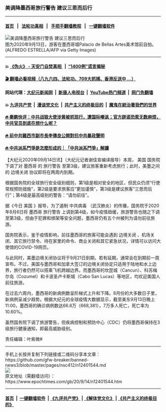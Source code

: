 ### 美调降墨西哥旅行警告 建议三思而后行
------------------------

#### [首页](https://github.com/gfw-breaker/banned-news3/blob/master/README.md) &nbsp;&nbsp;|&nbsp;&nbsp; [法轮功真相](https://github.com/begood0513/basic/blob/master/README.md)  &nbsp;&nbsp;|&nbsp;&nbsp; [手把手翻墙教程](https://github.com/gfw-breaker/guides/wiki)  &nbsp;&nbsp;|&nbsp;&nbsp; [一键翻墙软件](https://github.com/gfw-breaker/nogfw/blob/master/README.md)  



<div><img alt="美调降墨西哥旅行警告 建议三思而后行" class="attachment-djy_600_400 size-djy_600_400 wp-post-image" src="https://i.epochtimes.com/assets/uploads/2020/09/GettyImages-1228502256-600x400.jpg"/>
<div class="caption">
 图为2020年9月13日，游客在墨西哥城Palacio de Bellas Artes美术馆前自拍。(ALFREDO ESTRELLA/AFP via Getty Images)
</div></div><hr/>

#### 💥 [《伪火》 - 天安门自焚真相 ](http://141.164.51.119:10000/videos/blog/weihuo.html)&nbsp; |&nbsp; [“1400例”谎言揭秘  ](http://141.164.51.119:10000/videos/blog/jiexi1400.html)

#### [ 🎬  翻墙必看视频（八九六四、法轮功、709大抓捕、香港反送中 ...）](https://github.com/gfw-breaker/links/blob/master/banned.md)

#### 网站代理：[大纪元新闻网](http://167.172.10.89:10080/gb/) &nbsp;|&nbsp; [新唐人电视台](http://167.172.10.89:8808/gb/)  &nbsp;|&nbsp; [YouTube热门频道](http://158.247.203.241/youtube.html) &nbsp;|&nbsp; [网门免翻墙](http://158.247.203.241:11000/show.aspx?name=ogHome)

#### 💥 [九评共产党](http://141.164.51.119:10000/videos/res/jiuping/)&nbsp; |&nbsp; [漫谈党文化](http://141.164.51.119:10000/videos/res/mtdwh/)&nbsp; |&nbsp; [共产主义的终极目的](http://141.164.51.119:10000/videos/res/zjmd/)&nbsp; |&nbsp; [魔鬼在統治著我們的世界](http://141.164.51.119:10000/videos/res/TheSpecter/)  

#### [ 🔥  秦鹏快评：中共战狼大使涉黄被抓现行，遭国际嘲讽；官方辟谣恐惹无数麻烦，中共官员到底在想什么呢？](http://141.164.51.119:10000/videos/news/qp03.html)

#### [ 🔥  前中共雞西市副市長李傳良公開對抗中共暴政聲明](http://141.164.51.119:10000/videos/news/../tui/index.html)

#### [ 🔥  中共派系鬥爭是怎麼形成的｜「中共派系鬥爭」解讀](http://141.164.51.119:10000/videos/news/don02.html)

<div><p>
 【大纪元2020年09月14日讯】（大纪元记者谢佳宣编译报导）本周，
 <ok href="https://www.epochtimes.com/gb/tag/%E7%BE%8E%E5%9B%BD.html">
  美国
 </ok>
 国务院下调了对
 <ok href="https://www.epochtimes.com/gb/tag/%E5%A2%A8%E8%A5%BF%E5%93%A5.html">
  墨西哥
 </ok>
 的
 <ok href="https://www.epochtimes.com/gb/tag/%E6%97%85%E8%A1%8C%E8%AD%A6%E5%91%8A.html">
  旅行警告
 </ok>
 至第3级，建议旅客重新考虑旅行；此时，美墨之间的
 <ok href="https://www.epochtimes.com/gb/tag/%E8%BE%B9%E5%A2%83%E5%85%B3%E9%97%AD.html">
  边境关闭
 </ok>
 协议即将在两周内到期。
</p>
<p>
 根据国务院的全球旅行安全级别细则，第1级是相对安全的地区，但民众仍须“行使常规预防措施”，第2级是要求旅客应“更加谨慎”，第3级是建议旅客“三思而后行”；第4级是最高级别的警告：“请勿前往”。
</p>
<p>
 据《今日
 <ok href="https://www.epochtimes.com/gb/tag/%E7%BE%8E%E5%9B%BD.html">
  美国
 </ok>
 》报导，为了遏制
 <ok href="https://www.epochtimes.com/gb/tag/%E4%B8%AD%E5%85%B1%E7%97%85%E6%AF%92.html">
  中共病毒
 </ok>
 （武汉肺炎）的传播，国务院于2020年8月6日将
 <ok href="https://www.epochtimes.com/gb/tag/%E5%A2%A8%E8%A5%BF%E5%93%A5.html">
  墨西哥
 </ok>
 <ok href="https://www.epochtimes.com/gb/tag/%E6%97%85%E8%A1%8C%E8%AD%A6%E5%91%8A.html">
  旅行警告
 </ok>
 上调到第4级，如今疫情趋缓，旅游警告也随之下调至第3级，但由于犯罪和绑架等安全问题，墨西哥仍有五个州被列为请勿前往旅游。
</p>
<p>
 国务院表示，鉴于疫情影响，前往墨西哥的旅客可能会遇到
 <ok href="https://www.epochtimes.com/gb/tag/%E8%BE%B9%E5%A2%83%E5%85%B3%E9%97%AD.html">
  边境关闭
 </ok>
 、机场关闭、其它旅行禁令、待在家里的命令、商业关闭和其它紧急状况，详情可以访问大使馆的COVID-19网页。
</p>
<p>
 与此同时，美墨边境关闭协议将于9月21日到期，若有延期，通常会在到期前一周宣布。不过，美国与墨西哥和加拿大签订的边境关闭协定只适用于陆地和水上边界，旅行者仍然可以搭乘飞机跨越边界。而墨西哥的坎昆城（Cancun）、科苏梅尔岛（Cozumel）和卡波圣卢卡斯城（Cabo San Lucas）等地区，均欢迎美国人前往旅游。
</p>
<p>
 在过去六周内，墨西哥的新病例数呈阶梯式上升和下降。8月份的大多数日子里，新病例呈减少趋势。根据大纪元的全球疫情大数据显示，截至美东9月13日晚上11:00，墨西哥的确诊病例数达66.8万（668,381），7万多人死亡，死亡率为10.60%。
</p>
<p>
 虽然国务院下调了旅游警告，但疾病控制和预防中心（CDC）仍将墨西哥保持在3级旅行健康通知，即最高威胁级别。
</p>
<p>
 责任编辑：叶紫微#
</p>
</div>
<hr/>
手机上长按并复制下列链接或二维码分享本文章：<br/>
https://github.com/gfw-breaker/banned-news3/blob/master/pages/nsc412/n12401544.md <br/>
<a href='https://github.com/gfw-breaker/banned-news3/blob/master/pages/nsc412/n12401544.md'><img src='https://github.com/gfw-breaker/banned-news3/blob/master/pages/nsc412/n12401544.md.png'/></a> <br/>
原文地址（需翻墙访问）：https://www.epochtimes.com/gb/20/9/14/n12401544.htm


------------------------
#### [首页](https://github.com/gfw-breaker/banned-news3/blob/master/README.md) &nbsp;|&nbsp; [一键翻墙软件](https://github.com/gfw-breaker/nogfw/blob/master/README.md) &nbsp;| [《九评共产党》](https://github.com/gfw-breaker/9ping.md/blob/master/README.md#九评之一评共产党是什么) | [《解体党文化》](https://github.com/gfw-breaker/jtdwh.md/blob/master/README.md) | [《共产主义的终极目的》](https://github.com/gfw-breaker/gczydzjmd.md/blob/master/README.md)


<img src='http://gfw-breaker.win/banned-news3/pages/nsc412/n12401544.md' width='0px' height='0px'/>